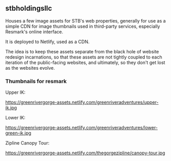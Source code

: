 ## stbholdingsllc

Houses a few image assets for STB's web properties, generally for use as a simple CDN for image thumbnails used in third-party services, especially Resmark's online interface.

It is deployed to Netlify, used as a CDN.

The idea is to keep these assets separate from the black hole of website redesign incarnations, so that these assets are not tightly coupled to each iteration of the public-facing websites, and ultimately, so they don't get lost as the websites evolve.

### Thumbnails for resmark

Upper IK:

https://greenrivergorge-assets.netlify.com/greenriveradventures/upper-ik.jpg

Lower IK:

https://greenrivergorge-assets.netlify.com/greenriveradventures/lower-green-ik.jpg

Zipline Canopy Tour:

https://greenrivergorge-assets.netlify.com/thegorgezipline/canopy-tour.jpg
